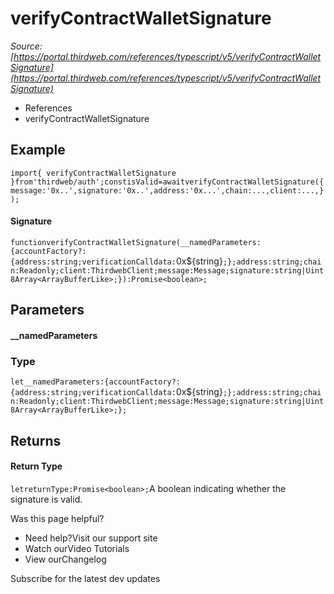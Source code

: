 # verifyContractWalletSignature

*Source: [https://portal.thirdweb.com/references/typescript/v5/verifyContractWalletSignature](https://portal.thirdweb.com/references/typescript/v5/verifyContractWalletSignature)*

* References
* verifyContractWalletSignature

## Example

`import{ verifyContractWalletSignature }from'thirdweb/auth';constisValid=awaitverifyContractWalletSignature({message:'0x..',signature:'0x..',address:'0x...',chain:...,client:...,});`
#### Signature

`functionverifyContractWalletSignature(__namedParameters:{accountFactory?:{address:string;verificationCalldata:`0x${string}`;};address:string;chain:Readonly;client:ThirdwebClient;message:Message;signature:string|Uint8Array<ArrayBufferLike>;}):Promise<boolean>;`
## Parameters

#### __namedParameters

### Type

`let__namedParameters:{accountFactory?:{address:string;verificationCalldata:`0x${string}`;};address:string;chain:Readonly;client:ThirdwebClient;message:Message;signature:string|Uint8Array<ArrayBufferLike>;};`
## Returns

#### Return Type

`letreturnType:Promise<boolean>;`A boolean indicating whether the signature is valid.

Was this page helpful?

* Need help?Visit our support site
* Watch ourVideo Tutorials
* View ourChangelog

Subscribe for the latest dev updates

